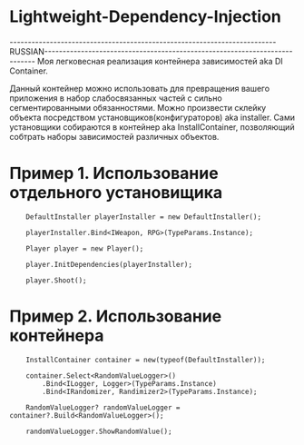 # Lightweight-Dependency-Injection

-------------------------------------------------------------------------RUSSIAN---------------------------------------------------------------------------
Моя легковесная реализация контейнера зависимостей aka DI Container. 

Данный контейнер можно использовать для превращения вашего приложения в набор слабосвязанных частей с сильно сегментированными обязанностями. 
Можно произвести склейку объекта посредством установщиков(конфигураторов) aka installer.
Сами установщики собираются в контейнер aka InstallContainer, позволяющий собтрать наборы зависимостей различных объектов.


# Пример 1. Использование отдельного установищика

        DefaultInstaller playerInstaller = new DefaultInstaller();

        playerInstaller.Bind<IWeapon, RPG>(TypeParams.Instance);

        Player player = new Player();

        player.InitDependencies(playerInstaller);

        player.Shoot();
        
# Пример 2. Использование контейнера

        InstallContainer container = new(typeof(DefaultInstaller));

        container.Select<RandomValueLogger>()
            .Bind<ILogger, Logger>(TypeParams.Instance)
            .Bind<IRandomizer, Randimizer2>(TypeParams.Instance);

        RandomValueLogger? randomValueLogger = container?.Build<RandomValueLogger>();

        randomValueLogger.ShowRandomValue();
